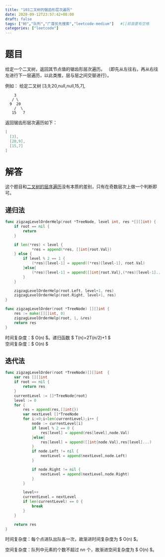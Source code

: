 ```yaml
---
title: "103二叉树的锯齿形层次遍历"
date: 2020-09-12T23:57:42+08:00
draft: false
tags: ["树","队列","广度优先搜索","leetcode-medium"]   #[]前面要有空格
categories: ["leetcode"]
---
```


# 题目

给定一个二叉树，返回其节点值的锯齿形层次遍历。<!--more--> （即先从左往右，再从右往左进行下一层遍历，以此类推，层与层之间交替进行）。

例如：
给定二叉树 [3,9,20,null,null,15,7],

```
    3
   / \
  9  20
    /  \
   15   7
```

返回锯齿形层次遍历如下：

```go
[
  [3],
  [20,9],
  [15,7]
]
```



# 解答

这个题目和[二叉树的层序遍历](../102二叉树的层序遍历)没有本质的差别，只有在奇数层次上做一个判断即可。

## 递归法

```go
func zigzagLevelOrderHelp(root *TreeNode, level int, res *[][]int) {
	if root == nil {
		return
	}

	if len(*res) < level {
			*res = append(*res, []int{root.Val})
	} else {
		if level % 2 == 1 {
			(*res)[level-1] = append((*res)[level-1], root.Val)
		}else{
			(*res)[level-1] = append([]int{root.Val},(*res)[level-1]...)
		}
	}

	zigzagLevelOrderHelp(root.Left, level+1, res)
	zigzagLevelOrderHelp(root.Right, level+1, res)
}

func zigzagLevelOrder(root *TreeNode) [][]int {
	res := make([][]int, 0)
	zigzagLevelOrderHelp(root, 1, &res)
	return res
}
```

时间复杂度：$ O(n) $。递归函数 $ T(n)=2T(n/2)+1 $   
空间复杂度：$ O(n) $





## 迭代法

```go
func zigzagLevelOrder(root *TreeNode)[][]int  {
	var res [][]int
	if root == nil {
		return res
	}
	currentLevel := []*TreeNode{root}
	level := 0
	for {
		res = append(res,[]int{})
		var nextLevel []*TreeNode
		for i:=0;i<len(currentLevel);i++ {
			node := currentLevel[i]
			if level % 2 == 0 {
				res[level] = append(res[level],node.Val)
			}else{
				res[level] = append([]int{node.Val},res[level]...)
			}
			if node.Left != nil {
				nextLevel = append(nextLevel,node.Left)
			}

			if node.Right != nil {
				nextLevel = append(nextLevel,node.Right)
			}
		}

		level++
		currentLevel = nextLevel
		if len(currentLevel) == 0 {
			break
		}
	}

	return res
}
```



时间复杂度：每个点进队出队各一次，故渐进时间复杂度为 $ O(n) $。

空间复杂度：队列中元素的个数不超过 n*n* 个，故渐进空间复杂度为  $ O(n) $。

